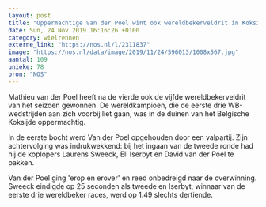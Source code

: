 ```yaml
---
layout: post
title: "Oppermachtige Van der Poel wint ook wereldbekerveldrit in Koksijde"
date: Sun, 24 Nov 2019 16:16:26 +0100
category: wielrennen
externe_link: "https://nos.nl/l/2311837"
image: "https://nos.nl/data/image/2019/11/24/596013/1008x567.jpg"
aantal: 109
unieke: 78
bron: "NOS"
---
```


<p>Mathieu van der Poel heeft na de vierde ook de vijfde wereldbekerveldrit van het seizoen gewonnen. De wereldkampioen, die de eerste drie WB-wedstrijden aan zich voorbij liet gaan, was in de duinen van het Belgische Koksijde oppermachtig.</p>
<p>In de eerste bocht werd Van der Poel opgehouden door een valpartij. Zijn achtervolging was indrukwekkend: bij het ingaan van de tweede ronde had hij de koplopers Laurens Sweeck, Eli Iserbyt en David van der Poel te pakken.</p>
<p>Van der Poel ging 'erop en erover' en reed onbedreigd naar de overwinning. Sweeck eindigde op 25 seconden als tweede en Iserbyt, winnaar van de eerste drie wereldbeker races, werd op 1.49 slechts dertiende.</p>

